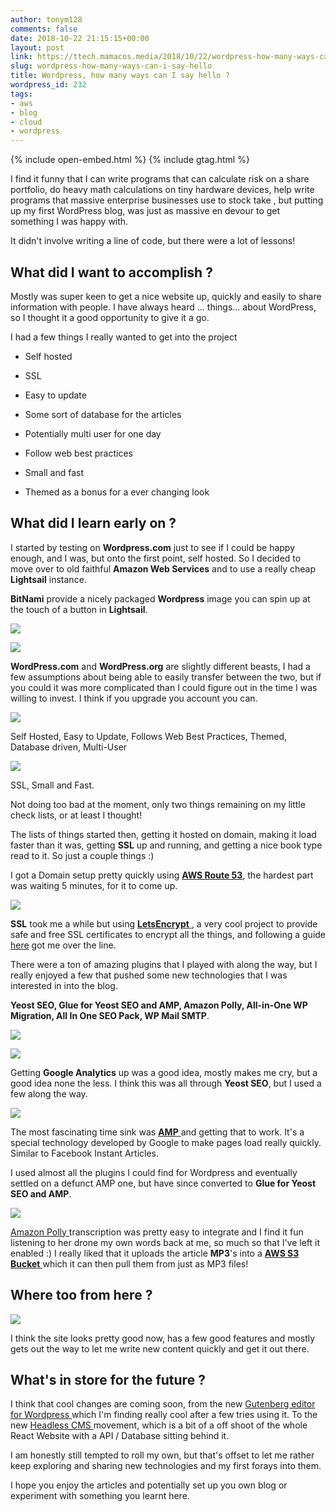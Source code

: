 ```yaml
---
author: tonym128
comments: false
date: 2018-10-22 21:15:15+00:00
layout: post
link: https://ttech.mamacos.media/2018/10/22/wordpress-how-many-ways-can-i-say-hello/
slug: wordpress-how-many-ways-can-i-say-hello
title: Wordpress, how many ways can I say hello ?
wordpress_id: 232
tags:
- aws
- blog
- cloud
- wordpress
---
```

{% include open-embed.html %}
{% include gtag.html %}

I find it funny that I can write programs that can calculate risk on a share portfolio, do heavy math calculations on tiny hardware devices, help write programs that massive enterprise businesses use to stock take , but putting up my first WordPress blog, was just as massive en devour to get something I was happy with.







It didn't involve writing a line of code, but there were a lot of lessons!







## What did I want to accomplish ?







Mostly was super keen to get a nice website up, quickly and easily to share information with people. I have always heard ... things... about WordPress, so I thought it a good opportunity to give it a go.







I had a few things I really wanted to get into the project







  * Self hosted  

  * SSL  

  * Easy to update
  * Some sort of database for the articles
  * Potentially multi user for one day
  * Follow web best practices
  * Small and fast
  * Themed as a bonus for a ever changing look  







## What did I learn early on ?







I started by testing on **Wordpress.com** just to see if I could be happy enough, and I was, but onto the first point, self hosted. So I decided to move over to old faithful **Amazon Web Services** and to use a really cheap **Lightsail** instance.







**BitNami** provide a nicely packaged **Wordpress** image you can spin up at the touch of a button in **Lightsail**.







![](/images/2018/10/bitnamilogo.png)







![](/images/2018/10/lightsail.png)













**WordPress.com** and **WordPress.org** are slightly different beasts, I had a few assumptions about being able to easily transfer between the two, but if you could it was more complicated than I could figure out in the time I was willing to invest. I think if you upgrade you account you can.







![](/images/2018/10/check.png)







Self Hosted, Easy to Update, Follows Web Best Practices, Themed, Database driven, Multi-User  








![](/images/2018/10/Cross.png)







SSL, Small and Fast.













Not doing too bad at the moment, only two things remaining on my little check lists, or at least I thought!







The lists of things started then, getting it hosted on domain, making it load faster than it was, getting **SSL** up and running, and getting a nice book type read to it. So just a couple things :)







I got a Domain setup pretty quickly using **[AWS Route 53](https://aws.amazon.com/route53/)**, the hardest part was waiting 5 minutes, for it to come up.







![](/images/2018/10/lets.png)







**SSL** took me a while but using **[LetsEncrypt](https://letsencrypt.org/)**[ ](https://letsencrypt.org/), a very cool project to provide safe and free SSL certificates to encrypt all the things, and following a guide [here](https://medium.com/unicorn-supplies/ssl-for-aws-lightsail-wordpress-8053359a774f) got me over the line.







There were a ton of amazing plugins that I played with along the way, but I really enjoyed a few that pushed some new technologies that I was interested in into the blog.







**Yeost SEO, Glue for Yeost SEO and AMP, Amazon Polly, All-in-One WP Migration, All In One SEO Pack, WP Mail SMTP**.  








![](/images/2018/10/Analytics.png)







![](/images/2018/10/Analytics2.png)







Getting **Google Analytics** up was a good idea, mostly makes me cry, but a good idea none the less. I think this was all through **Yeost SEO**, but I used a few along the way.







![](/images/2018/10/AMP.png)







The most fascinating time sink was **[AMP](https://www.ampproject.org/)**[ ](https://www.ampproject.org/)and getting that to work. It's a special technology developed by Google to make pages load really quickly. Similar to Facebook Instant Articles. 







I used almost all the plugins I could find for Wordpress and eventually settled on a defunct AMP one, but have since converted to **Glue for Yeost SEO and AMP**.







![](/images/2018/10/Polly.png)







[Amazon Polly ](https://aws.amazon.com/polly/)transcription was pretty easy to integrate and I find it fun listening to her drone my own words back at me, so much so that I've left it enabled :) I really liked that it uploads the article **MP3**'s into a **[AWS S3 Bucket](https://aws.amazon.com/s3/)**[ ](https://aws.amazon.com/s3/)which it can then pull them from just as MP3 files!







## Where too from here ?





![](/images/2018/10/TTech.png)





I think the site looks pretty good now, has a few good features and mostly gets out the way to let me write new content quickly and get it out there.







## What's in store for the future ?







I think that cool changes are coming soon, from the new [Gutenberg editor for Wordpress ](https://wordpress.org/gutenberg/)which I'm finding really cool after a few tries using it. To the new [Headless CMS ](https://medium.com/tech-tajawal/why-headless-cms-is-becoming-so-popular-57d262b1e096)movement, which is a bit of a off shoot of the whole React Website with a API / Database sitting behind it.







I am honestly still tempted to roll my own, but that's offset to let me rather keep exploring and sharing new technologies and my first forays into them.







I hope you enjoy the articles and potentially set up you own blog or experiment with something you learnt here.







  




